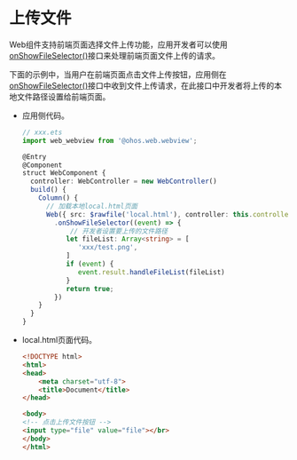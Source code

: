 # 上传文件


Web组件支持前端页面选择文件上传功能，应用开发者可以使用[onShowFileSelector()](../reference/arkui-ts/ts-basic-components-web.md#onshowfileselector9)接口来处理前端页面文件上传的请求。


下面的示例中，当用户在前端页面点击文件上传按钮，应用侧在[onShowFileSelector()](../reference/arkui-ts/ts-basic-components-web.md#onshowfileselector9)接口中收到文件上传请求，在此接口中开发者将上传的本地文件路径设置给前端页面。


- 应用侧代码。
  
  ```ts
  // xxx.ets
  import web_webview from '@ohos.web.webview';

  @Entry
  @Component
  struct WebComponent {
    controller: WebController = new WebController()
    build() {
      Column() {
        // 加载本地local.html页面
        Web({ src: $rawfile('local.html'), controller: this.controller })
          .onShowFileSelector((event) => {
              // 开发者设置要上传的文件路径
             let fileList: Array<string> = [
                'xxx/test.png',
             ]
             if (event) {
                event.result.handleFileList(fileList)
             }
             return true;
          })
      }
    }
  }
  ```


- local.html页面代码。
  
  ```html
  <!DOCTYPE html>
  <html>
  <head>
      <meta charset="utf-8">
      <title>Document</title>
  </head>
  
  <body>
  <!-- 点击上传文件按钮 -->
  <input type="file" value="file"></br>
  </body>
  </html>
  ```
